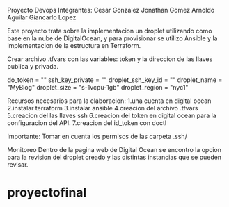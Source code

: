 Proyecto Devops
Integrantes:
    Cesar Gonzalez
    Jonathan Gomez
    Arnoldo Aguilar
    Giancarlo Lopez

Este proyecto trata sobre la implementacion
un droplet utilizando como base en la nube de DigitalOcean, y para provisionar se utilizo Ansible y la implementacion de la estructura en Terraform.

Crear archivo .tfvars con las variables:
token y la direccion de las llaves publica y privada.


do_token = ""
ssh_key_private = ""
droplet_ssh_key_id = ""
droplet_name = "MyBlog"
droplet_size = "s-1vcpu-1gb"
droplet_region = "nyc1"

Recursos necesarios para la elaboracion:
    1.una cuenta en digital ocean
    2.instalar terraform 
    3.instalar ansible
    4.creacion del archivo .tfvars
    5.creacion del las llaves ssh
    6.creacion del token en digital ocean para la configuracion del API.
    7.creacion del id_token con doctl

Importante: 
            Tomar en cuenta los permisos de las carpeta .ssh/


Monitoreo
    Dentro de la pagina web de Digital Ocean se encontro la opcion para la revision del droplet creado y las distintas instancias que se pueden revisar.



# proyectofinal
